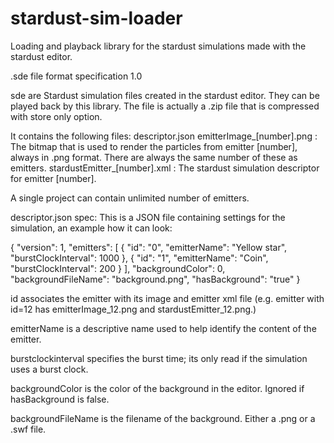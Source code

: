 stardust-sim-loader
===================

Loading and playback library for the stardust simulations made with the stardust editor.


.sde file format specification 1.0

sde are Stardust simulation files created in the stardust editor. They can be played back by this library. The file is actually a .zip file that is compressed with store only option.

It contains the following files:
descriptor.json
emitterImage_[number].png : The bitmap that is used to render the particles from emitter [number], always in .png format. There are always the same number of these as emitters.
stardustEmitter_[number].xml : The stardust simulation descriptor for emitter [number].

A single project can contain unlimited number of emitters.

descriptor.json spec: This is a JSON file containing settings for the simulation, an example how it can look:

{
	"version": 1,
	"emitters": [
		{
			"id": "0",
			"emitterName": "Yellow star",
			"burstClockInterval": 1000
		},
		{
			"id": "1",
			"emitterName": "Coin",
			"burstClockInterval": 200
		}
	],
	"backgroundColor": 0,
    "backgroundFileName": "background.png",
	"hasBackground": "true"
}

id associates the emitter with its image and emitter xml file (e.g. emitter with id=12 has emitterImage_12.png and stardustEmitter_12.png.)

emitterName is a descriptive name used to help identify the content of the emitter.

burstclockinterval specifies the burst time; its only read if the simulation uses a burst clock.

backgroundColor is the color of the background in the editor. Ignored if hasBackground is false.

backgroundFileName is the filename of the background. Either a .png or a .swf file.

